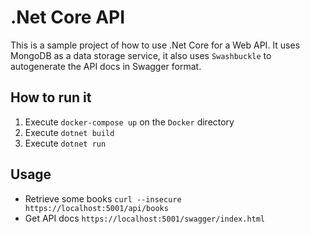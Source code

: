 # .Net Core API

This is a sample project of how to use .Net Core for a Web API.
It uses MongoDB as a data storage service, it also uses `Swashbuckle` to autogenerate the API docs in Swagger format.

## How to run it
1. Execute `docker-compose up` on the `Docker` directory
3. Execute `dotnet build`
3. Execute `dotnet run`

## Usage
- Retrieve some books `curl --insecure https://localhost:5001/api/books`
- Get API docs `https://localhost:5001/swagger/index.html`
